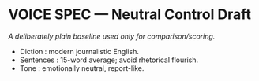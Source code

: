 VOICE SPEC — Neutral Control Draft
==================================
*A deliberately plain baseline used only for comparison/scoring.*
* Diction : modern journalistic English.
* Sentences : 15-word average; avoid rhetorical flourish.
* Tone : emotionally neutral, report-like.
